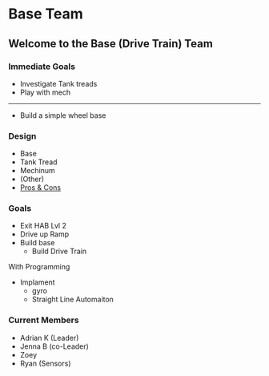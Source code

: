 # Base Team

## Welcome to the Base (Drive Train) Team

### Immediate Goals

* Investigate Tank treads
* Play with mech
- - - - - -
* Build a simple wheel base

### Design

* Base
 * Tank Tread
 * Mechinum
 * (Other)
 * [Pros & Cons](drive_train.md)

### Goals

* Exit HAB Lvl 2
* Drive up Ramp
* Build base
  * Build Drive Train

With Programming
* Implament
  * gyro
  * Straight Line Automaiton
  
### Current Members

* Adrian K (Leader)
* Jenna B (co-Leader)
* Zoey
* Ryan (Sensors)
